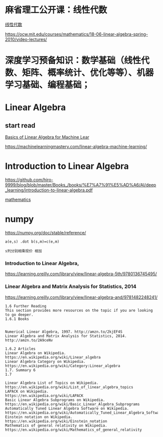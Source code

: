 # 麻省理工公开课：线性代数
[线性代数](https://search.bilibili.com/all?keyword=%E9%BA%BB%E7%9C%81%E7%90%86%E5%B7%A5%E5%85%AC%E5%BC%80%E8%AF%BE%EF%BC%9A%E7%BA%BF%E6%80%A7%E4%BB%A3%E6%95%B0&from_source=nav_search_new)

https://ocw.mit.edu/courses/mathematics/18-06-linear-algebra-spring-2010/video-lectures/

# 深度学习预备知识：数学基础（线性代数、矩阵、概率统计、优化等等）、机器学习基础、编程基础；


# Linear Algebra
## start read
[Basics of Linear Algebra for Machine Lear](https://github.com/hiro-9999/blog/blob/master/Books_/books/%E7%A7%91%E5%AD%A6/AI/deep_learning/Basics%20of%20Linear%20Algebra%20for%20Machine%20Learning%20-%20Discover%20the%20Mathematical%20Language%20of%20Data%20in%20Python%20by%20Jason%20Brownlee%20(z-lib.org)(1).pdf)

https://machinelearningmastery.com/linear-algebra-machine-learning/

# Introduction to Linear Algebra
https://github.com/hiro-9999/blog/blob/master/Books_/books/%E7%A7%91%E5%AD%A6/AI/deep_learning/introduction-to-linear-algebra.pdf

[mathematics](https://en.wikipedia.org/wiki/Matrix_(mathematics))

# numpy
https://numpy.org/doc/stable/reference/

```rub
a(e,s) .dot b(s,m)=c(e,m)

s列分别相乘现价 相加 
```

### Introduction to Linear Algebra, 
https://learning.oreilly.com/library/view/linear-algebra-5th/9780136745495/

### Linear Algebra and Matrix Analysis for Statistics, 2014
https://learning.oreilly.com/library/view/linear-algebra-and/9781482248241/

```rub
1.6 Further Reading
This section provides more resources on the topic if you are looking to go deeper.
1.6.1 Books


Numerical Linear Algebra, 1997. http://amzn.to/2kjEF4S
Linear Algebra and Matrix Analysis for Statistics, 2014. http://amzn.to/2A9ceNv

1.6.2 Articles
Linear Algebra on Wikipedia.
https://en.wikipedia.org/wiki/Linear_algebra
Linear Algebra Category on Wikipedia.
https://en.wikipedia.org/wiki/Category:Linear_algebra
1.7. Summary 6
1.7

Linear Algebra List of Topics on Wikipedia.
https://en.wikipedia.org/wiki/List_of_linear_algebra_topics
LAPACK on Wikipedia.
https://en.wikipedia.org/wiki/LAPACK
Basic Linear Algebra Subprograms on Wikipedia.
https://en.wikipedia.org/wiki/Basic_Linear_Algebra_Subprograms
Automatically Tuned Linear Algebra Software on Wikipedia.
https://en.wikipedia.org/wiki/Automatically_Tuned_Linear_Algebra_Software
Einstein notation on Wikipedia.
https://en.wikipedia.org/wiki/Einstein_notation
Mathematics of general relativity on Wikipedia.
https://en.wikipedia.org/wiki/Mathematics_of_general_relativity
```

